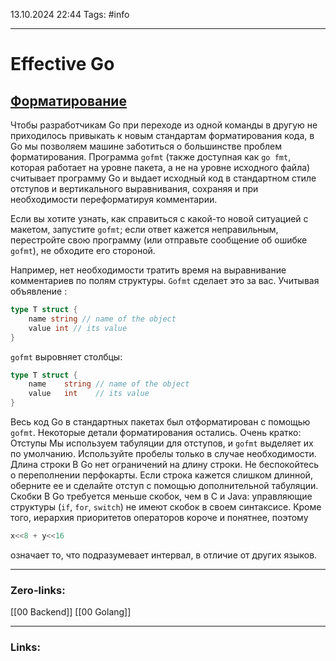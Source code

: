13.10.2024 22:44
Tags: #info

---
# Effective Go

## [Форматирование](https://go.dev/doc/effective_go#formatting) 

Чтобы разработчикам Go при переходе из одной команды в другую не приходилось привыкать к новым стандартам форматирования кода, в Go мы позволяем машине заботиться о большинстве проблем форматирования. Программа `gofmt` (также доступная как `go fmt`, которая работает на уровне пакета, а не на уровне исходного файла) считывает программу Go и выдает исходный код в стандартном стиле отступов и вертикального выравнивания, сохраняя и при необходимости переформатируя комментарии. 

Если вы хотите узнать, как справиться с какой-то новой ситуацией с макетом, запустите `gofmt`; если ответ кажется неправильным, перестройте свою программу (или отправьте сообщение об ошибке `gofmt`), не обходите его стороной. 

Например, нет необходимости тратить время на выравнивание комментариев по полям структуры. `Gofmt` сделает это за вас. Учитывая объявление :
```go
type T struct {
    name string // name of the object
    value int // its value
}
```

`gofmt` выровняет столбцы: 
```go
type T struct {
    name    string // name of the object
    value   int    // its value
}
```

Весь код Go в стандартных пакетах был отформатирован с помощью `gofmt`. Некоторые детали форматирования остались. Очень кратко: Отступы Мы используем табуляции для отступов, и `gofmt` выделяет их по умолчанию. Используйте пробелы только в случае необходимости. Длина строки В Go нет ограничений на длину строки. Не беспокойтесь о переполнении перфокарты. Если строка кажется слишком длинной, оберните ее и сделайте отступ с помощью дополнительной табуляции. Скобки В Go требуется меньше скобок, чем в C и Java: управляющие структуры (`if`, `for`, `switch`) не имеют скобок в своем синтаксисе. Кроме того, иерархия приоритетов операторов короче и понятнее, поэтому 
```go
x<<8 + y<<16
``` 
означает то, что подразумевает интервал, в отличие от других языков.



---
### Zero-links:
[[00 Backend]] [[00 Golang]]

---
### Links:
